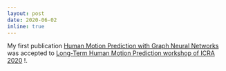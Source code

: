 ```yaml
---
layout: post
date: 2020-06-02
inline: true
---
```


My first publication [Human Motion Prediction with Graph Neural Networks](https://motionpredictionicra2020.github.io/posters/lhmp2020_guzey_paper.pdf) was accepted to [Long-Term Human Motion Prediction workshop of ICRA 2020](https://motionpredictionicra2020.github.io/) !.
